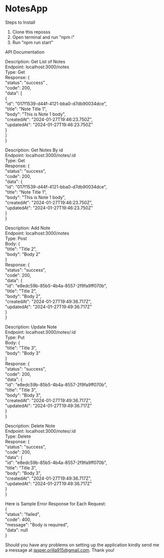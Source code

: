 # NotesApp

Steps to Install
1. Clone this reposss
2. Open terminal and run "npm i"
3. Run "npm run start"

API Documentation

Description: Get List of Notes  
Endpoint: localhost:3000/notes  
Type: Get  
Response: {  
    "status": "success" ,  
    "code": 200,  
    "data": [  
        {  
            "id": "017f1539-d44f-4121-bba0-d7db90034dce",  
            "title": "Note Title 1",  
            "body": "This is Note 1 body",  
            "createdAt": "2024-01-27T19:46:23.750Z",  
            "updatedAt": "2024-01-27T19:46:23.750Z"  
        }  
    ]  
}  

Description: Get Notes By id    
Endpoint: localhost:3000/notes/:id  
Type: Get  
Response: {  
    "status": "success",  
    "code": 200,  
    "data": {  
        "id": "017f1539-d44f-4121-bba0-d7db90034dce",  
        "title": "Note Title 1",  
        "body": "This is Note 1 body",  
        "createdAt": "2024-01-27T19:46:23.750Z",  
        "updatedAt": "2024-01-27T19:46:23.750Z"  
    }  
}  

Description: Add Note  
Endpoint: localhost:3000/notes  
Type: Post  
Body: {  
    "title": "Title 2",  
    "body": "Body 2"  
}  
Response: {  
    "status": "success",  
    "code": 200,  
    "data": {  
        "id": "e8edc59b-85b5-4b4a-8557-2f9fa9ff070b",  
        "title": "Title 2",  
        "body": "Body 2",  
        "createdAt": "2024-01-27T19:49:36.717Z",  
        "updatedAt": "2024-01-27T19:49:36.717Z"  
    }  
}  

Description: Update Note  
Endpoint: localhost:3000/notes/:id  
Type: Put  
Body: {  
    "title": "Title 3",  
    "body": "Body 3"  
}  
Response: {  
    "status": "success",  
    "code": 200,  
    "data": {  
        "id": "e8edc59b-85b5-4b4a-8557-2f9fa9ff070b",  
        "title": "Title 3",  
        "body": "Body 3",  
        "createdAt": "2024-01-27T19:49:36.717Z",  
        "updatedAt": "2024-01-27T19:49:36.717Z"  
    }  
}  
 
Description: Delete Note  
Endpoint: localhost:3000/notes/:id  
Type: Delete  
Response: {  
    "status": "success",  
    "code": 200,  
    "data": {  
        "id": "e8edc59b-85b5-4b4a-8557-2f9fa9ff070b",  
        "title": "Title 3",  
        "body": "Body 3",  
        "createdAt": "2024-01-27T19:49:36.717Z",  
        "updatedAt": "2024-01-27T19:49:36.717Z"  
    }  
}  
  
Here is Sample Error Response for Each Request:   
{  
    "status": "failed",  
    "code": 400,  
    "message": "Body is required",  
    "data": null  
}  

Should you have any problems on setting up the application kindly send me a message at jasper.orilla915@gmail.com. 
Thank you!
